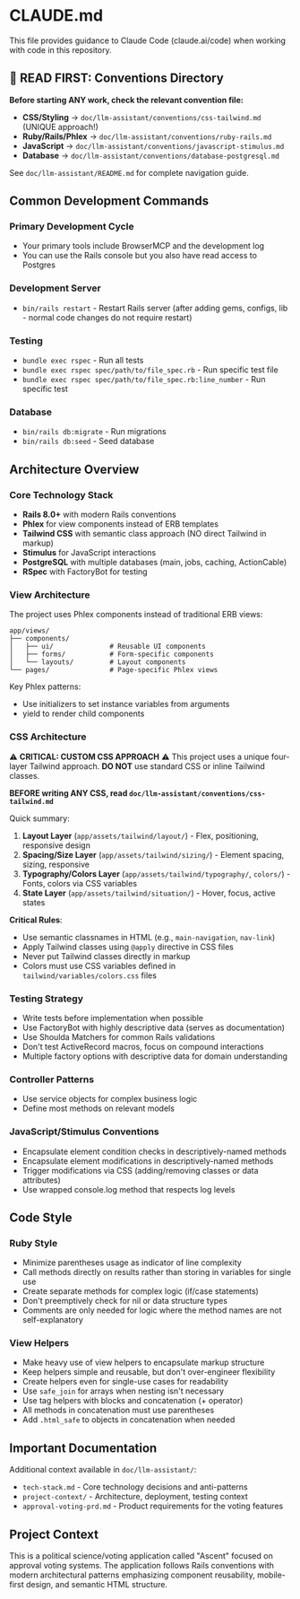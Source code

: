 # CLAUDE.md

This file provides guidance to Claude Code (claude.ai/code) when working with code in this repository.

## 🚨 READ FIRST: Conventions Directory

**Before starting ANY work, check the relevant convention file:**

- **CSS/Styling** → `doc/llm-assistant/conventions/css-tailwind.md` (UNIQUE approach!)
- **Ruby/Rails/Phlex** → `doc/llm-assistant/conventions/ruby-rails.md`
- **JavaScript** → `doc/llm-assistant/conventions/javascript-stimulus.md`
- **Database** → `doc/llm-assistant/conventions/database-postgresql.md`

See `doc/llm-assistant/README.md` for complete navigation guide.

## Common Development Commands

### Primary Development Cycle
- Your primary tools include BrowserMCP and the development log
- You can use the Rails console but you also have read access to Postgres


### Development Server
- `bin/rails restart` - Restart Rails server (after adding gems, configs, lib - normal code changes do not require restart)

### Testing
- `bundle exec rspec` - Run all tests
- `bundle exec rspec spec/path/to/file_spec.rb` - Run specific test file
- `bundle exec rspec spec/path/to/file_spec.rb:line_number` - Run specific test

### Database
- `bin/rails db:migrate` - Run migrations
- `bin/rails db:seed` - Seed database

## Architecture Overview

### Core Technology Stack
- **Rails 8.0+** with modern Rails conventions
- **Phlex** for view components instead of ERB templates
- **Tailwind CSS** with semantic class approach (NO direct Tailwind in markup)
- **Stimulus** for JavaScript interactions
- **PostgreSQL** with multiple databases (main, jobs, caching, ActionCable)
- **RSpec** with FactoryBot for testing

### View Architecture
The project uses Phlex components instead of traditional ERB views:

```
app/views/
├── components/
│   ├── ui/              # Reusable UI components
│   ├── forms/           # Form-specific components
│   └── layouts/         # Layout components
└── pages/               # Page-specific Phlex views
```

Key Phlex patterns:
- Use initializers to set instance variables from arguments
- yield to render child components

### CSS Architecture
⚠️ **CRITICAL: CUSTOM CSS APPROACH** ⚠️
This project uses a unique four-layer Tailwind approach. **DO NOT** use standard CSS or inline Tailwind classes.

**BEFORE writing ANY CSS, read `doc/llm-assistant/conventions/css-tailwind.md`**

Quick summary:
1. **Layout Layer** (`app/assets/tailwind/layout/`) - Flex, positioning, responsive design
2. **Spacing/Size Layer** (`app/assets/tailwind/sizing/`) - Element spacing, sizing, responsive
3. **Typography/Colors Layer** (`app/assets/tailwind/typography/`, `colors/`) - Fonts, colors via CSS variables
4. **State Layer** (`app/assets/tailwind/situation/`) - Hover, focus, active states

**Critical Rules**:
- Use semantic classnames in HTML (e.g., `main-navigation`, `nav-link`)
- Apply Tailwind classes using `@apply` directive in CSS files
- Never put Tailwind classes directly in markup
- Colors must use CSS variables defined in `tailwind/variables/colors.css` files

### Testing Strategy
- Write tests before implementation when possible
- Use FactoryBot with highly descriptive data (serves as documentation)
- Use Shoulda Matchers for common Rails validations
- Don't test ActiveRecord macros, focus on compound interactions
- Multiple factory options with descriptive data for domain understanding

### Controller Patterns
- Use service objects for complex business logic
- Define most methods on relevant models

### JavaScript/Stimulus Conventions
- Encapsulate element condition checks in descriptively-named methods
- Encapsulate element modifications in descriptively-named methods  
- Trigger modifications via CSS (adding/removing classes or data attributes)
- Use wrapped console.log method that respects log levels

## Code Style

### Ruby Style
- Minimize parentheses usage as indicator of line complexity
- Call methods directly on results rather than storing in variables for single use
- Create separate methods for complex logic (if/case statements)
- Don't preemptively check for nil or data structure types
- Comments are only needed for logic where the method names are not self-explanatory

### View Helpers
- Make heavy use of view helpers to encapsulate markup structure
- Keep helpers simple and reusable, but don't over-engineer flexibility
- Create helpers even for single-use cases for readability
- Use `safe_join` for arrays when nesting isn't necessary
- Use tag helpers with blocks and concatenation (+ operator)
- All methods in concatenation must use parentheses
- Add `.html_safe` to objects in concatenation when needed

## Important Documentation

Additional context available in `doc/llm-assistant/`:
- `tech-stack.md` - Core technology decisions and anti-patterns
- `project-context/` - Architecture, deployment, testing context
- `approval-voting-prd.md` - Product requirements for the voting features

## Project Context

This is a political science/voting application called "Ascent" focused on approval voting systems. The application follows Rails conventions with modern architectural patterns emphasizing component reusability, mobile-first design, and semantic HTML structure.
